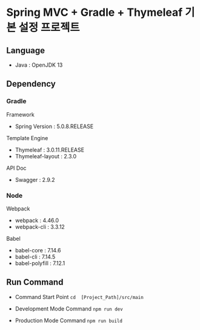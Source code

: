 # Spring MVC + Gradle + Thymeleaf 기본 설정 프로젝트 

## Language 
- Java : OpenJDK 13

## Dependency
### Gradle 
Framework
- Spring Version : 5.0.8.RELEASE

Template Engine
- Thymeleaf : 3.0.11.RELEASE
- Thymeleaf-layout : 2.3.0

API Doc
- Swagger : 2.9.2

### Node
Webpack
- webpack : 4.46.0
- webpack-cli : 3.3.12

Babel
- babel-core : 7.14.6
- babel-cli : 7.14.5
- babel-polyfill : 7.12.1

## Run Command

- Command Start Point ``` cd  [Project_Path]/src/main ``` 

- Development Mode Command ``` npm run dev ```
- Production Mode Command ``` npm run build ```

